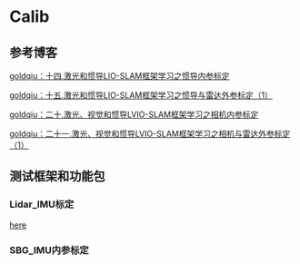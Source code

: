 # Calib

## 参考博客

[goldqiu：十四.激光和惯导LIO-SLAM框架学习之惯导内参标定](https://zhuanlan.zhihu.com/p/434710744)

[goldqiu：十五.激光和惯导LIO-SLAM框架学习之惯导与雷达外参标定（1）](https://zhuanlan.zhihu.com/p/434718435)

[goldqiu：二十.激光、视觉和惯导LVIO-SLAM框架学习之相机内参标定](https://zhuanlan.zhihu.com/p/446297673)

[goldqiu：二十一.激光、视觉和惯导LVIO-SLAM框架学习之相机与雷达外参标定（1）](https://zhuanlan.zhihu.com/p/446297974)

## 测试框架和功能包

### Lidar_IMU标定

[here]()



### SBG_IMU内参标定

